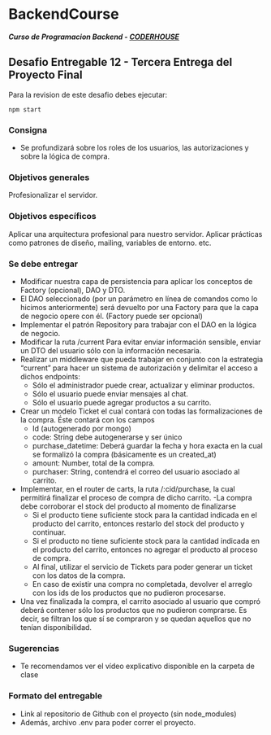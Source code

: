 # BackendCourse

**_Curso de Programacion Backend - [CODERHOUSE](https://www.coderhouse.com/)_**

## Desafio Entregable 12 - Tercera Entrega del Proyecto Final

Para la revision de este desafio debes ejecutar:

```
npm start
```

### Consigna

- Se profundizará sobre los roles de los usuarios, las autorizaciones y sobre la lógica de compra.

### Objetivos generales

Profesionalizar el servidor.

### Objetivos específicos

Aplicar una arquitectura profesional para nuestro servidor.
Aplicar prácticas como patrones de diseño, mailing, variables de entorno. etc.

### Se debe entregar

- Modificar nuestra capa de persistencia para aplicar los conceptos de Factory (opcional), DAO y DTO.
- El DAO seleccionado (por un parámetro en línea de comandos como lo hicimos anteriormente) será devuelto por una Factory para que la capa de negocio opere con él. (Factory puede ser opcional)
- Implementar el patrón Repository para trabajar con el DAO en la lógica de negocio.
- Modificar la ruta /current Para evitar enviar información sensible, enviar un DTO del usuario sólo con la información necesaria.
- Realizar un middleware que pueda trabajar en conjunto con la estrategia “current” para hacer un sistema de autorización y delimitar el acceso a dichos endpoints:
  - Sólo el administrador puede crear, actualizar y eliminar productos.
  - Sólo el usuario puede enviar mensajes al chat.
  - Sólo el usuario puede agregar productos a su carrito.
- Crear un modelo Ticket el cual contará con todas las formalizaciones de la compra. Éste contará con los campos
  - Id (autogenerado por mongo)
  - code: String debe autogenerarse y ser único
  - purchase_datetime: Deberá guardar la fecha y hora exacta en la cual se formalizó la compra (básicamente es un created_at)
  - amount: Number, total de la compra.
  - purchaser: String, contendrá el correo del usuario asociado al carrito.
- Implementar, en el router de carts, la ruta /:cid/purchase, la cual permitirá finalizar el proceso de compra de dicho carrito.
  -La compra debe corroborar el stock del producto al momento de finalizarse
  - Si el producto tiene suficiente stock para la cantidad indicada en el producto del carrito, entonces restarlo del stock del producto y continuar.
  - Si el producto no tiene suficiente stock para la cantidad indicada en el producto del carrito, entonces no agregar el producto al proceso de compra.
  - Al final, utilizar el servicio de Tickets para poder generar un ticket con los datos de la compra.
  - En caso de existir una compra no completada, devolver el arreglo con los ids de los productos que no pudieron procesarse.
- Una vez finalizada la compra, el carrito asociado al usuario que compró deberá contener sólo los productos que no pudieron comprarse. Es decir, se filtran los que sí se compraron y se quedan aquellos que no tenían disponibilidad.

### Sugerencias

- Te recomendamos ver el vídeo explicativo disponible en la carpeta de clase

### Formato del entregable

- Link al repositorio de Github con el proyecto (sin node_modules)
- Además, archivo .env para poder correr el proyecto.

[comment]: <> (Este desafio pertenece a la clase 29 "Desarrollo de un servidor web basado en capas completo")
